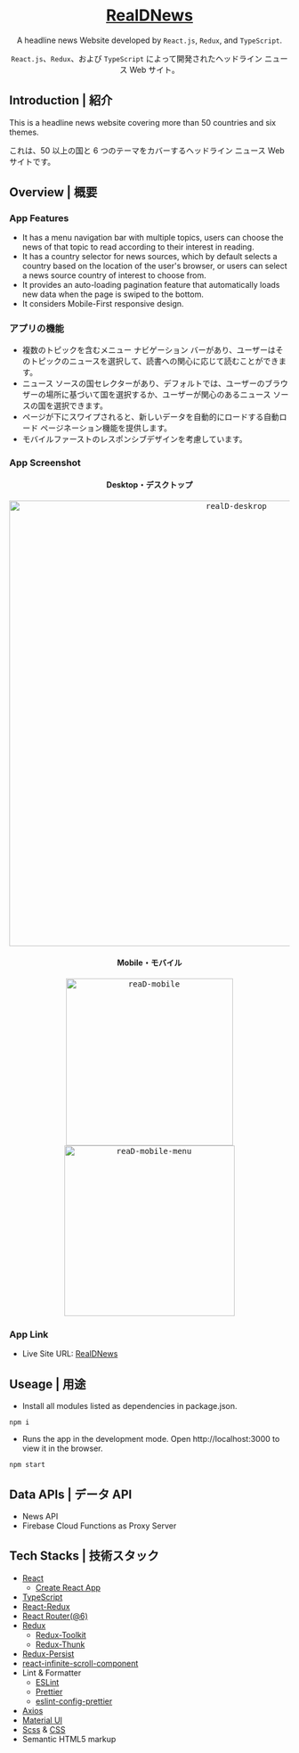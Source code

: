 <h1 align="center"><a href="https://anilahsu.github.io/RealDNews/"> RealDNews </a></h1>
<p align="center">A headline news Website developed by <code>React.js</code>, <code>Redux</code>, and <code>TypeScript</code>.</p>
<p align="center"><code>React.js</code>、<code>Redux</code>、および <code>TypeScript</code> によって開発されたヘッドライン ニュース Web サイト。</p>

## Introduction | 紹介 

<p>This is a headline news website covering more than 50 countries and six themes.</p>
<p>これは、50 以上の国と 6 つのテーマをカバーするヘッドライン ニュース Web サイトです。</p>


## Overview | 概要

### App Features
- It has a menu navigation bar with multiple topics, users can choose the news of that topic to read according to their interest in reading.
- It has a country selector for news sources, which by default selects a country based on the location of the user's browser, or users can select a news source country of interest to choose from.
- It provides an auto-loading pagination feature that automatically loads new data when the page is swiped to the bottom.
- It considers Mobile-First responsive design.

### アプリの機能
- 複数のトピックを含むメニュー ナビゲーション バーがあり、ユーザーはそのトピックのニュースを選択して、読書への関心に応じて読むことができます。
- ニュース ソースの国セレクターがあり、デフォルトでは、ユーザーのブラウザーの場所に基づいて国を選択するか、ユーザーが関心のあるニュース ソースの国を選択できます。
- ページが下にスワイプされると、新しいデータを自動的にロードする自動ロード ページネーション機能を提供します。
- モバイルファーストのレスポンシブデザインを考慮しています。

### App Screenshot

<h4 align="center">Desktop・デスクトップ</h4>
<p align="center" width="100%">
   <kbd>
       <img width="800" alt="realD-deskrop" src="https://user-images.githubusercontent.com/50144690/212466662-a113adc5-ac1c-4591-9e24-668bcbbc20f7.png">
   <kbd>
</p>

<h4 align="center">Mobile・モバイル</h4>
<p align="center" width="100%">
  <kbd>
    <img align="center" width="300" alt="reaD-mobile" src="https://user-images.githubusercontent.com/50144690/212466769-008d7793-eb92-4172-a3ba-0d42ab546460.png">
    <img align="center" width="306" alt="reaD-mobile-menu" src="https://user-images.githubusercontent.com/50144690/212466916-8404d5d6-edf1-4bac-96d5-79a83cab2e7d.png">
  <kbd>
</p>
       

        

### App Link 
- Live Site URL: [RealDNews](https://anilahsu.github.io/RealDNews/)

## Useage | 用途

- Install all modules listed as dependencies in package.json.

```shell
npm i
```` 

- Runs the app in the development mode. Open http://localhost:3000 to view it in the browser.
```shell
npm start
```` 

## Data APIs | データ API

- News API
- Firebase Cloud Functions as Proxy Server

## Tech Stacks | 技術スタック


- [React](https://github.com/facebook/react)
   - [Create React App](https://github.com/facebook/create-react-app)
- [TypeScript](https://github.com/microsoft/TypeScript)
- [React-Redux](https://github.com/reduxjs/react-redux)
- [React Router(@6)](https://github.com/remix-run/react-router)
- [Redux](https://github.com/reduxjs/redux)
   - [Redux-Toolkit](https://github.com/reduxjs/redux-toolkit)
   - [Redux-Thunk](https://github.com/reduxjs/redux-thunk)
- [Redux-Persist](https://github.com/rt2zz/redux-persist)
- [react-infinite-scroll-component](https://github.com/ankeetmaini/react-infinite-scroll-component/tree/d5b4e5250669022db5217763afd22fb3995a505a#readme)
- Lint & Formatter
  - [ESLint](https://github.com/eslint/eslint)
  - [Prettier](https://github.com/prettier/prettier)
  - [eslint-config-prettier](https://github.com/prettier/eslint-config-prettier) 
- [Axios](https://github.com/axios/axios)
- [Material UI](https://github.com/mui/material-ui)
- [Scss](https://github.com/sass/sass) & [CSS](https://github.com/primer/css)
- Semantic HTML5 markup
